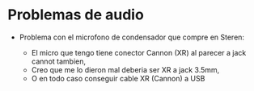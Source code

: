 # Problemas de audio

- Problema con el microfono de condensador que compre en Steren:

  - El micro que tengo tiene conector Cannon (XR) al parecer a jack cannot tambien, 
  - Creo que me lo dieron mal deberia ser XR a jack 3.5mm, 
  - O en todo caso conseguir cable XR (Cannon) a USB 


